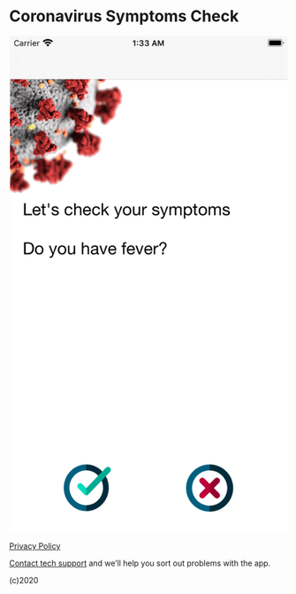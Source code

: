 # Coronavirus Symptoms Check

![App](https://github.com/iOS-AppsteR/SARS-CoV-2/blob/master/Simulator%20Screen%20Shot%20-%20iPhone%208%20Plus%20-%202020-03-16%20at%2001.33.49.png)

[Privacy Policy](https://drive.google.com/open?id=11Qg0tLZW54QHPMJeco8SlBtsShPYl-WqpbUcV7Qem2E)

     


 [Contact tech support](mailto:ios.appster7@gmail.com) and we’ll help you sort out problems with the app.
 
 (c)2020
